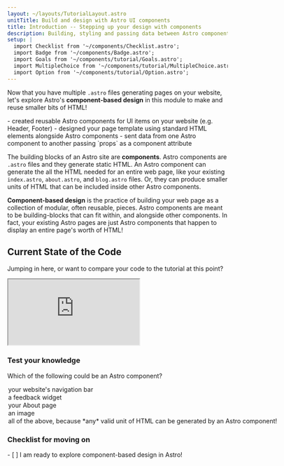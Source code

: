 ```yaml
---
layout: ~/layouts/TutorialLayout.astro
unitTitle: Build and design with Astro UI components
title: Introduction -- Stepping up your design with components
description: Building, styling and passing data between Astro components. 
setup: |
  import Checklist from '~/components/Checklist.astro';
  import Badge from '~/components/Badge.astro';
  import Goals from '~/components/tutorial/Goals.astro';
  import MultipleChoice from '~/components/tutorial/MultipleChoice.astro';
  import Option from '~/components/tutorial/Option.astro';
---
```

Now that you have multiple `.astro` files generating pages on your website, let's explore Astro's **component-based design** in this module to make and reuse smaller bits of HTML!

<Goals>
  - created reusable Astro components for UI items on your website (e.g. Header, Footer)
  - designed your page template using standard HTML elements alongside Astro components
  - sent data from one Astro component to another passing `props` as a component attribute

</Goals>

The building blocks of an Astro site are **components**. Astro components are `.astro` files and they generate static HTML. An Astro component can generate the all the HTML needed for an entire web page, like your existing `index.astro`, `about.astro`, and `blog.astro` files. Or, they can produce smaller units of HTML that can be included inside other Astro components.

**Component-based design** is the practice of building your web page as a collection of modular, often reusable, pieces. Astro components are meant to be building-blocks that can fit within, and alongside other components. In fact, your existing Astro pages are just Astro components that happen to display an entire page's worth of HTML!

## Current State of the Code

Jumping in here, or want to compare your code to the tutorial at this point?

<iframe src="https://stackblitz.com/edit/github-ateemj?file=src/pages/about.astro"></iframe>


### Test your knowledge

Which of the following could be an Astro component?

<MultipleChoice>
  <Option>your website's navigation bar</Option>
  <Option>a feedback widget</Option>
  <Option>your About page</Option>
  <Option>an image</Option>
  <Option isCorrect>all of the above, because *any* valid unit of HTML can be generated by an Astro component!</Option>
</MultipleChoice>


### Checklist for moving on

<Checklist key="components">
- [ ] I am ready to explore component-based design in Astro!
</Checklist>
